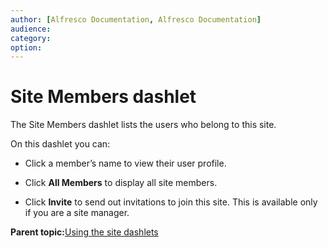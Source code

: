 ```yaml
---
author: [Alfresco Documentation, Alfresco Documentation]
audience: 
category: 
option: 
---
```


# Site Members dashlet

The Site Members dashlet lists the users who belong to this site.

On this dashlet you can:

-   Click a member’s name to view their user profile.

-   Click **All Members** to display all site members.

-   Click **Invite** to send out invitations to join this site. This is available only if you are a site manager.


**Parent topic:**[Using the site dashlets](../concepts/sites-dashlet-use.md)

